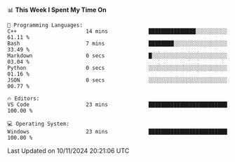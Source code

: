 
<!--START_SECTION:waka-->
📊 **This Week I Spent My Time On** 

```text
💬 Programming Languages: 
C++                      14 mins             ███████████████░░░░░░░░░░   61.11 % 
Bash                     7 mins              ████████░░░░░░░░░░░░░░░░░   33.49 % 
Markdown                 0 secs              █░░░░░░░░░░░░░░░░░░░░░░░░   03.04 % 
Python                   0 secs              ░░░░░░░░░░░░░░░░░░░░░░░░░   01.16 % 
JSON                     0 secs              ░░░░░░░░░░░░░░░░░░░░░░░░░   00.77 % 

🔥 Editors: 
VS Code                  23 mins             █████████████████████████   100.00 % 

💻 Operating System: 
Windows                  23 mins             █████████████████████████   100.00 % 
```


 Last Updated on 10/11/2024 20:21:06 UTC
<!--END_SECTION:waka-->
